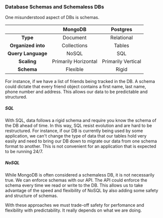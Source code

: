 ### Database Schemas and Schemaless DBs

One misunderstood aspect of DBs is schemas.

|                    |     **MongoDB**      |    **Postgres**    |
| :----------------: | :------------------: | :----------------: |
|      **Type**      |       Document       |     Relational     |
| **Organized into** |     Collections      |       Tables       |
| **Query Language** |        NoSQL         |        SQL         |
|    **Scaling**     | Primarily Horizontal | Primarily Vertical |
|     **Schema**     |       Flexible       |       Rigid        |

For instance, if we have a list of friends being tracked in the DB. A schema could dictate that every friend object contains a first name, last name, phone number and address. This allows our data to be predictable and structured. 
##### SQL

With SQL, data follows a rigid schema and require you know the schema of the DB ahead of time. In this way, SQL resist evolution and are hard to be restructured. For instance, if our DB is currently being used by some application, we can't change the type of data that our tables hold very easily and need to bring our DB down to migrate our data from one schema format to another. This is not convenient for an application that is expected to be running 24/7. 

##### NoSQL

While MongoDB is often considered a schemaless DB, it is not necessarily true. We can enforce schemas with our API. The API could enforce the schema every time we read or write to the DB. This allows us to take advantage of the speed and flexibility of NoSQL by also adding some safety and structure of schemas. 

With these approaches we must trade-off safety for perfomance and flexibility with predictability. It really depends on what we are doing.